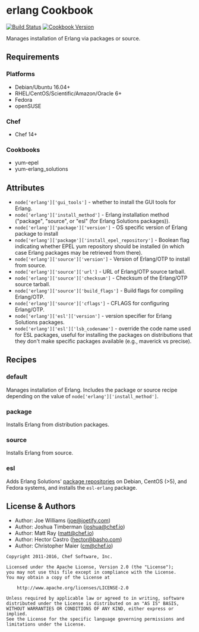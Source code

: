 # erlang Cookbook

[![Build Status](https://travis-ci.org/chef-cookbooks/erlang.svg?branch=master)](https://travis-ci.org/chef-cookbooks/erlang) [![Cookbook Version](https://img.shields.io/cookbook/v/erlang.svg)](https://supermarket.chef.io/cookbooks/erlang)

Manages installation of Erlang via packages or source.

## Requirements

### Platforms

- Debian/Ubuntu 16.04+
- RHEL/CentOS/Scientific/Amazon/Oracle 6+
- Fedora
- openSUSE

### Chef

- Chef 14+

### Cookbooks

- yum-epel
- yum-erlang_solutions

## Attributes

- `node['erlang']['gui_tools']` - whether to install the GUI tools for Erlang.
- `node['erlang']['install_method']` - Erlang installation method ("package", "source", or "esl" (for Erlang Solutions packages)).
- `node['erlang']['package']['version']` - OS specific version of Erlang package to install
- `node['erlang']['package']['install_epel_repository']` - Boolean flag indicating whether EPEL yum repository should be installed (in which case Erlang packages may be retrieved from there).
- `node['erlang']['source']['version']` - Version of Erlang/OTP to install from source.
- `node['erlang']['source']['url']` - URL of Erlang/OTP source tarball.
- `node['erlang']['source']['checksum']` - Checksum of the Erlang/OTP source tarball.
- `node['erlang']['source']['build_flags']` - Build flags for compiling Erlang/OTP.
- `node['erlang']['source']['cflags']` - CFLAGS for configuring Erlang/OTP.
- `node['erlang']['esl']['version']` - version specifier for Erlang Solutions packages.
- `node['erlang']['esl']['lsb_codename']` - override the code name used for ESL packages, useful for installing the packages on distributions that they don't make specific packages available (e.g., maverick vs precise).

## Recipes

### default

Manages installation of Erlang. Includes the package or source recipe depending on the value of `node['erlang']['install_method']`.

### package

Installs Erlang from distribution packages.

### source

Installs Erlang from source.

### esl

Adds Erlang Solutions' [package repositories] on Debian, CentOS (>5), and Fedora systems, and installs the `esl-erlang` package.

## License & Authors

- Author: Joe Williams ([joe@joetify.com](mailto:joe@joetify.com))
- Author: Joshua Timberman ([joshua@chef.io](mailto:joshua@chef.io))
- Author: Matt Ray ([matt@chef.io](mailto:matt@chef.io))
- Author: Hector Castro ([hector@basho.com](mailto:hector@basho.com))
- Author: Christopher Maier ([cm@chef.io](mailto:cm@chef.io))

```text
Copyright 2011-2016, Chef Software, Inc.

Licensed under the Apache License, Version 2.0 (the "License");
you may not use this file except in compliance with the License.
You may obtain a copy of the License at

    http://www.apache.org/licenses/LICENSE-2.0

Unless required by applicable law or agreed to in writing, software
distributed under the License is distributed on an "AS IS" BASIS,
WITHOUT WARRANTIES OR CONDITIONS OF ANY KIND, either express or implied.
See the License for the specific language governing permissions and
limitations under the License.
```

[package repositories]: https://www.erlang-solutions.com/downloads/download-erlang-otp
